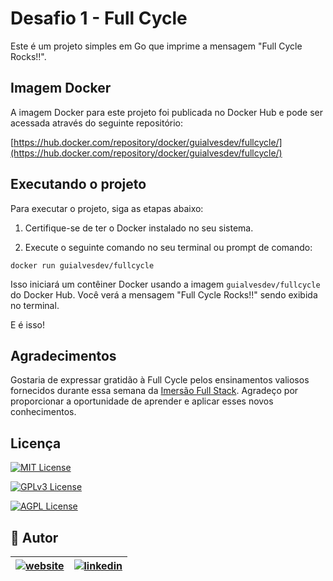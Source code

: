 # Desafio 1 - Full Cycle

Este é um projeto simples em Go que imprime a mensagem "Full Cycle Rocks!!".

## Imagem Docker

A imagem Docker para este projeto foi publicada no Docker Hub e pode ser acessada através do seguinte repositório:

[https://hub.docker.com/repository/docker/guialvesdev/fullcycle/](https://hub.docker.com/repository/docker/guialvesdev/fullcycle/)

## Executando o projeto

Para executar o projeto, siga as etapas abaixo:

1. Certifique-se de ter o Docker instalado no seu sistema.

2. Execute o seguinte comando no seu terminal ou prompt de comando:
  
  `docker run guialvesdev/fullcycle`
  
Isso iniciará um contêiner Docker usando a imagem `guialvesdev/fullcycle` do Docker Hub. Você verá a mensagem "Full Cycle Rocks!!" sendo exibida no terminal.

E é isso!

## Agradecimentos

Gostaria de expressar gratidão à Full Cycle pelos ensinamentos valiosos fornecidos durante essa semana da [Imersão Full Stack](https://imersao.fullcycle.com.br/). Agradeço por proporcionar a oportunidade de aprender e aplicar esses novos conhecimentos.

## Licença

[![MIT License](https://img.shields.io/badge/license-MIT-green)](https://opensource.org/licenses/MIT) 

[![GPLv3 License](https://img.shields.io/badge/License-GPL%20v3-yellow.svg)](https://opensource.org/licenses/GPL-3.0)

[![AGPL License](https://img.shields.io/badge/license-AGPL-blue.svg)](http://www.gnu.org/licenses/agpl-3.0)
## 🔗 Autor

| [![website](https://www.guilhermealves.dev/assets/images/mini-logo.png)](https://www.guilhermealves.dev/) | [![linkedin](https://img.shields.io/badge/linkedin-0A66C2?style=for-the-badge&logo=linkedin&logoColor=white)](https://www.linkedin.com/in/guilherme-alves-905454233/)     |
| :----------- | :---------- |

